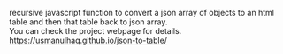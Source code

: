 recursive javascript function to convert a json array of objects to an html table and then that table back to json array.</br>
You can check the project webpage for details. </br>
https://usmanulhaq.github.io/json-to-table/

